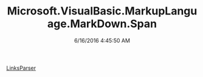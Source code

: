 ﻿---
title: Microsoft.VisualBasic.MarkupLanguage.MarkDown.Span
date: 6/16/2016 4:45:50 AM
---

[LinksParser](T-Microsoft.VisualBasic.MarkupLanguage.MarkDown.Span.LinksParser.html)
